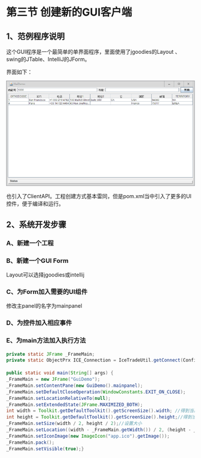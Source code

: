# 第三节 创建新的GUI客户端

## 1、范例程序说明

这个GUI程序是一个最简单的单界面程序，里面使用了jgoodies的Layout 、swing的JTable、IntelliJ的JForm。

界面如下：

![](/assets/05.png)

也引入了ClientAPI。工程创建方式基本雷同，但是pom.xml当中引入了更多的UI控件，便于编译和运行。

## 2、系统开发步骤

### A、新建一个工程

### B、新建一个GUI Form

Layout可以选择jgoodies或intellij

### C、为Form加入需要的UI组件

修改主panel的名字为mainpanel

### D、为控件加入相应事件

### E、为main方法加入执行方法

```java
private static JFrame _FrameMain;
private static ObjectPrx ICE_Connection = IceTradeUtil.getConnect(ConfigUtil.getInstance().getPropConfig().getStringArray("servers"));

public static void main(String[] args) { 
_FrameMain = new JFrame("GuiDemo"); 
_FrameMain.setContentPane(new GuiDemo().mainpanel); 
_FrameMain.setDefaultCloseOperation(WindowConstants.EXIT_ON_CLOSE); 
_FrameMain.setLocationRelativeTo(null); 
_FrameMain.setExtendedState(JFrame.MAXIMIZED_BOTH); 
int width = Toolkit.getDefaultToolkit().getScreenSize().width; //得到当前屏幕分辨率的高 
int height = Toolkit.getDefaultToolkit().getScreenSize().height;//得到当前屏幕分辨率的宽 
_FrameMain.setSize(width / 2, height / 2);//设置大小 
_FrameMain.setLocation((width - _FrameMain.getWidth()) / 2, (height - _FrameMain.getHeight()) / 2); //设置窗体居中显示 
_FrameMain.setIconImage(new ImageIcon("app.ico").getImage()); 
_FrameMain.pack(); 
_FrameMain.setVisible(true);}

```

